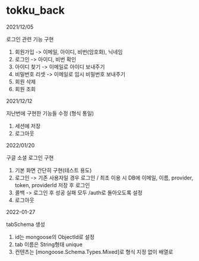 # tokku_back

2021/12/05

로그인 관련 기능 구현
1. 회원가입 -> 이메일, 아이디, 비번(암호화), 닉네임
2. 로그인 -> 아이디, 비번 확인 
3. 아이디 찾기 -> 이메일로 아이디 보내주기
4. 비밀번호 리셋 -> 이메일로 임시 비밀번호 보내주기
5. 회원 삭제 
6. 회원 조회 

2021/12/12

지난번에 구현한 기능들 수정 (형식 통일)
1. 세션에 저장
2. 로그아웃

2022/01/20

구글 소셜 로그인 구현
1. 기본 화면 간단히 구현(테스트 용도)
2. 로그인 -> 기존 사용자일 경우 로그인 / 최초 이용 시 DB에 이메일, 이름, provider, token, providerId 저장 후 로그인
3. 콜백 -> 로그인 후 성공 실패 모두 /auth로 돌아오도록 설정
4. 로그아웃 

2022-01-27

tabSchema 생성
1. id는 mongoose의 ObjectId로 설정
2. tab 이름은 String형태 unique
3. 컨텐츠는 [mongoose.Schema.Types.Mixed]로 형식 지정 없이 배열로